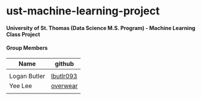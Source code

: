 # ust-machine-learning-project

#### University of St. Thomas (Data Science M.S. Program) - Machine Learning Class Project

#### Group Members
| Name | github |
| ---- | ------ |
|      |        |
| Logan Butler  | [lbutlr093](https://github.com/lbutlr093) |
|   Yee Lee     | [overwear](https://github.com/overwear)   |
|      |        |
